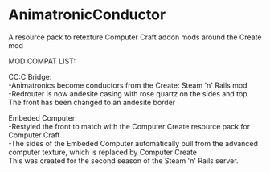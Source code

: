 # AnimatronicConductor
A resource pack to retexture Computer Craft addon mods around the Create mod  

MOD COMPAT LIST:  

CC:C Bridge:  
-Animatronics become conductors from the Create: Steam 'n' Rails mod  
-Redrouter is now andesite casing with rose quartz on the sides and top. The front has been changed to an andesite border

Embeded Computer:  
-Restyled the front to match with the Computer Create resource pack for Computer Craft  
  -The sides of the Embeded Computer automatically pull from the advanced computer texture, which is replaced by Computer Create  
 This was created for the second season of the Steam 'n' Rails server.  
